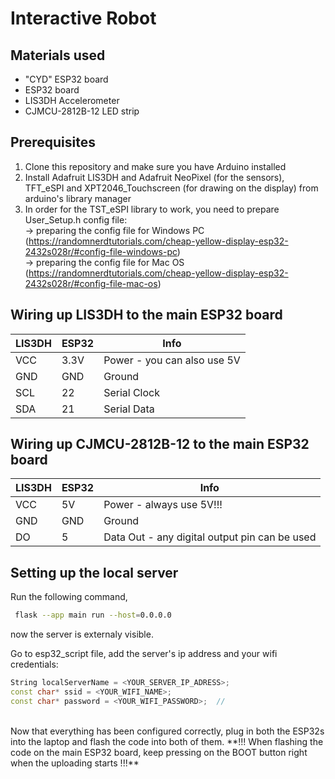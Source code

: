 # Interactive Robot

## Materials used
<ul>
  <li>
    "CYD" ESP32 board
  </li>
  <li>
    ESP32 board
  </li>
  <li>
    LIS3DH Accelerometer
  </li>
  <li>
    CJMCU-2812B-12 LED strip
  </li>
</ul>

## Prerequisites
1. Clone this repository and make sure you have Arduino installed
2. Install Adafruit LIS3DH and Adafruit NeoPixel (for the sensors), TFT_eSPI and XPT2046_Touchscreen (for drawing on the display) from arduino's library manager
3. In order for the TST_eSPI library to work, you need to prepare User_Setup.h config file:
<br>    -> preparing the config file for Windows PC (https://randomnerdtutorials.com/cheap-yellow-display-esp32-2432s028r/#config-file-windows-pc)
<br>    -> preparing the config file for Mac OS (https://randomnerdtutorials.com/cheap-yellow-display-esp32-2432s028r/#config-file-mac-os)

## Wiring up LIS3DH to the main ESP32 board
LIS3DH | ESP32 | Info | 
--- | --- | --- 
VCC | 3.3V | Power - you can also use 5V 
GND | GND | Ground 
SCL | 22 | Serial Clock 
SDA | 21 | Serial Data 

## Wiring up CJMCU-2812B-12 to the main ESP32 board
LIS3DH | ESP32 | Info 
--- | --- | --- 
VCC | 5V | Power - always use 5V!!! | 
GND | GND | Ground |
DO | 5 | Data Out - any digital output pin can be used |

## Setting up the local server
Run the following command,
```bash
 flask --app main run --host=0.0.0.0
```
now the server is externaly visible.

Go to esp32_script file, add the server's ip address and your wifi credentials:
```cpp
String localServerName = <YOUR_SERVER_IP_ADRESS>;
const char* ssid = <YOUR_WIFI_NAME>;
const char* password = <YOUR_WIFI_PASSWORD>;  //
```
<br>
Now that everything has been configured correctly, plug in both the ESP32s into the laptop and flash the code into both of them. **!!! When flashing the code on the main ESP32 board, keep pressing on the BOOT button right when the uploading starts !!!**
